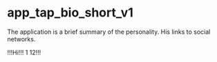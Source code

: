 # app_tap_bio_short_v1

The application is a brief summary of the personality. His links to social networks.

!!!Hi!!!
1
12!!!
